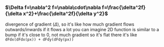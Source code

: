 ### $\Delta f=\nabla^2 f=\nabla\cdot\nabla f=\frac{\delta^2f}{\delta x^2}+\frac{\delta^2f}{\delta y^2}$
divergence of gradient ($\Delta$), so it's like how much gradient flows outwards/inwards
if it flows a lot you can imagine 2D function is similar to a bump
if it's close to 0, not much gradient so it's flat there
it's like `dFdx(dFdx(px)) + dFdy(dFdy(px))`
